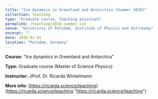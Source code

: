 ```yaml
---
title: "Ice dynamics in Greenland and Antarctica (Summer 2018)"
collection: teaching
type: "Graduate course, Teaching assistant"
permalink: /teaching/2018-summer-ice
venue: "University of Potsdam, Institute of Physics and Astronomy"
excerpt: ""
date: 2018-01-01
location: "Potsdam, Germany"
---
```


**Course:** &quot;Ice dynamics in Greenland and Antarctica&quot;

**Type:** Graduate course (Master of Science Physics)

**Instructor:** JProf. Dr. Ricarda Winkelmann

**More info:** [https://ricarda.science/teaching](https://ricarda.science/teaching "https://ricarda.science/teaching")